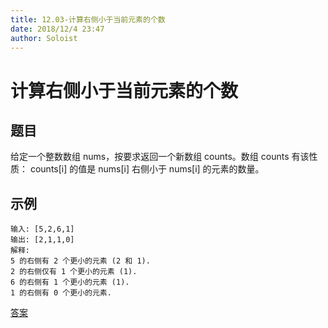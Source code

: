 ```yaml
---
title: 12.03-计算右侧小于当前元素的个数
date: 2018/12/4 23:47
author: Soloist
---
```

    
# 计算右侧小于当前元素的个数

## 题目

给定一个整数数组 nums，按要求返回一个新数组 counts。数组 counts 有该性质： counts[i] 的值是  nums[i] 右侧小于 nums[i] 的元素的数量。

## 示例

    输入: [5,2,6,1]
    输出: [2,1,1,0] 
    解释:
    5 的右侧有 2 个更小的元素 (2 和 1).
    2 的右侧仅有 1 个更小的元素 (1).
    6 的右侧有 1 个更小的元素 (1).
    1 的右侧有 0 个更小的元素.
    
[答案](https://github.com/aSoloist/java-algorithm/blob/master/code/2018/12/03/Solution.java)